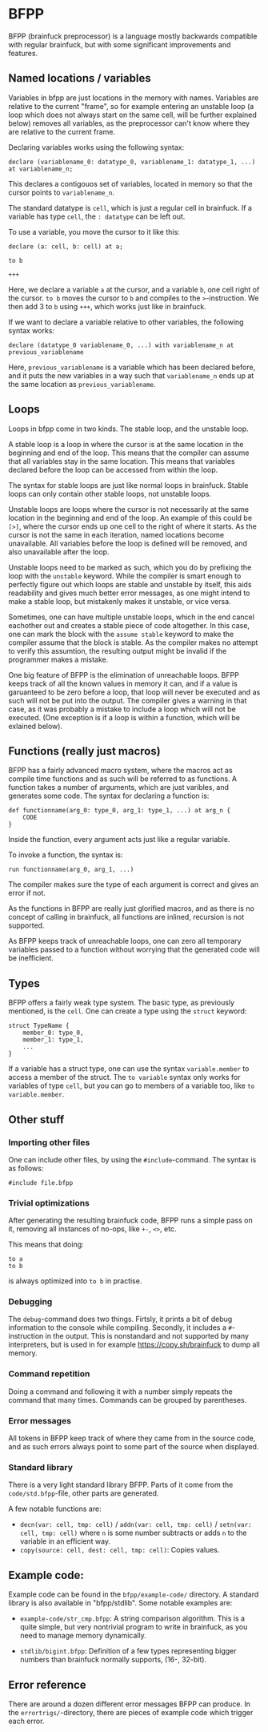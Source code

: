 # BFPP


BFPP (brainfuck preprocessor) is a language mostly backwards compatible with regular brainfuck, but with some significant improvements and features.

## Named locations / variables

Variables in bfpp are just locations in the memory with names. Variables are relative to the current "frame", so for example entering an unstable loop
(a loop which does not always start on the same cell, will be further explained below) removes all variables, as the preprocessor can't know where they
are relative to the current frame.

Declaring variables works using the following syntax:

```
declare (variablename_0: datatype_0, variablename_1: datatype_1, ...) at variablename_n;
```

This declares a contigouos set of variables, located in memory so that the cursor points to `variablename_n`.

The standard datatype is `cell`, which is just a regular cell in brainfuck. If a variable has type `cell`, the `: datatype` can be left out.

To use a variable, you move the cursor to it like this:

```
declare (a: cell, b: cell) at a;

to b

+++
```

Here, we declare a variable `a` at the cursor, and a variable `b`, one cell right of the cursor. `to b` moves the cursor to `b` and compiles to the
`>`-instruction. We then add 3 to `b` using `+++`, which works just like in brainfuck.

If we want to declare a variable relative to other variables, the following syntax works:

```
declare (datatype_0 variablename_0, ...) with variablename_n at previous_variablename
```

Here, `previous_variablename` is a variable which has been declared before, and it puts the new variables in a way such that `variablename_n` ends up
at the same location as `previous_variablename`.

## Loops

Loops in bfpp come in two kinds. The stable loop, and the unstable loop.

A stable loop is a loop in where the cursor is at the same location in the beginning and end of the loop. This means that the compiler can assume that
all variables stay in the same location. This means that variables declared before the loop can be accessed from within the loop.

The syntax for stable loops are just like normal loops in brainfuck. Stable loops can only contain other stable loops, not unstable loops.

Unstable loops are loops where the cursor is not necessarily at the same location in the beginning and end of the loop. An example of this could be
`[>]`, where the cursor ends up one cell to the right of where it starts. As the cursor is not the same in each iteration, named locations become
unavailable. All variables before the loop is defined will be removed, and also unavailable after the loop.

Unstable loops need to be marked as such, which you do by prefixing the loop with the `unstable` keyword. While the compiler is smart enough to perfectly
figure out which loops are stable and unstable by itself, this aids readability and gives much better error messages, as one might intend to make a
stable loop, but mistakenly makes it unstable, or vice versa.

Sometimes, one can have multiple unstable loops, which in the end cancel eachother out and creates a stable piece of code altogether. In this case, one
can mark the block with the `assume stable` keyword to make the compiler assume that the block is stable. As the compiler makes no attempt to verify this
assumtion, the resulting output might be invalid if the programmer makes a mistake.

One big feature of BFPP is the elimination of unreachable loops. BFPP keeps track of all the known values in memory it can, and if a value is garuanteed
to be zero before a loop, that loop will never be executed and as such will not be put into the output. The compiler gives a warning in that case, as it
was probably a mistake to include a loop which will not be executed. (One exception is if a loop is within a function, which will be exlained below).

## Functions (really just macros)

BFPP has a fairly advanced macro system, where the macros act as compile time functions and as such will be referred to as functions. A function takes
a number of arguments, which are just varibles, and generates some code. The syntax for declaring a function is:

```
def functionname(arg_0: type_0, arg_1: type_1, ...) at arg_n {
    CODE
}
```

Inside the function, every argument acts just like a regular variable.

To invoke a function, the syntax is:

```
run functionname(arg_0, arg_1, ...)
```

The compiler makes sure the type of each argument is correct and gives an error if not.

As the functions in BFPP are really just glorified macros, and as there is no concept of calling in brainfuck, all functions are inlined, recursion
is not supported.

As BFPP keeps track of unreachable loops, one can zero all temporary variables passed to a function without worrying that the generated code will be
inefficient.

## Types

BFPP offers a fairly weak type system. The basic type, as previously mentioned, is the `cell`. One can create a type using the `struct` keyword:

```
struct TypeName {
    member_0: type_0,
    member_1: type_1,
    ...
}
```

If a variable has a struct type, one can use the syntax `variable.member` to access a member of the struct. The `to variable` syntax only works for
variables of type `cell`, but you can go to members of a variable too, like `to variable.member`.

## Other stuff

### Importing other files

One can include other files, by using the `#include`-command. The syntax is as follows:

```
#include file.bfpp
```

### Trivial optimizations

After generating the resulting brainfuck code, BFPP runs a simple pass on it, removing all instances of no-ops, like `+-`, `<>`, etc.

This means that doing:

```
to a
to b
```

is always optimized into `to b` in practise.

### Debugging

The `debug`-command does two things. Firtsly, it prints a bit of debug information to the console while compiling. Secondly, it includes a
`#`-instruction in the output. This is nonstandard and not supported by many interpreters, but is used in for example https://copy.sh/brainfuck
to dump all memory.

### Command repetition

Doing a command and following it with a number simply repeats the command that many times. Commands can be grouped by parentheses.

### Error messages

All tokens in BFPP keep track of where they came from in the source code, and as such errors always point to some part of the source when displayed.

### Standard library

There is a very light standard library BFPP. Parts of it come from the `code/std.bfpp`-file, other parts are generated.

A few notable functions are:

* `decn(var: cell, tmp: cell)` / `addn(var: cell, tmp: cell)` / `setn(var: cell, tmp: cell)` where `n` is some number subtracts or adds `n` to the variable in an efficient way.
* `copy(source: cell, dest: cell, tmp: cell)`: Copies values.

## Example code:

Example code can be found in the `bfpp/example-code/` directory. A standard library is also available in "bfpp/stdlib". Some notable examples are:

* `example-code/str_cmp.bfpp`: A string comparison algorithm. This is a quite simple, but very nontrivial program to write in brainfuck, as you need to manage memory
dynamically.

* `stdlib/bigint.bfpp`: Definition of a few types representing bigger numbers than brainfuck normally supports, (16-, 32-bit).

## Error reference

There are around a dozen different error messages BFPP can produce. In the `errortrigs/`-directory, there are pieces of example code which trigger each
error.

